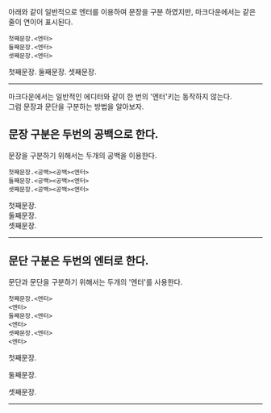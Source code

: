 아래와 같이 일반적으로 엔터를 이용하여 문장을 구분 하였지만, 마크다운에서는 같은 줄이 연이어 표시된다. 
```
첫째문장.<엔터>  
둘째문장.<엔터>  
셋째문장.<엔터>  
```
첫째문장.
둘째문장.
셋째문장.

-----

마크다운에서는 일반적인 에디터와 같이 한 번의 '엔터'키는 동작하지 않는다.  
그럼 문장과 문단을 구분하는 방법을 알아보자.


## 문장 구분은 두번의 공백으로 한다. 
문장을 구분하기 위해서는 두개의 공백을 이용한다.  
```   
첫째문장.<공백><공백><엔터>  
둘째문장.<공백><공백><엔터>  
셋째문장.<공백><공백><엔터>  
``` 
첫째문장.  
둘째문장.  
셋째문장.  

-----

  
## 문단 구분은 두번의 엔터로 한다.
문단과 문단을 구분하기 위해서는 두개의 '엔터'를 사용한다.
```   
첫째문장.<엔터>  
<엔터>  
둘째문장.<엔터>  
<엔터>  
셋째문장.<엔터>  
<엔터>  
```
첫째문장.

둘째문장.

셋째문장.

-----
